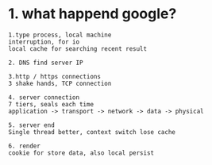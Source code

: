 # 1. what happend google?  
    
    1.type process, local machine
    interruption, for io
    local cache for searching recent result
    
    2. DNS find server IP
    
    3.http / https connections
    3 shake hands, TCP connection
    
    4. server connection
    7 tiers, seals each time
    application -> transport -> network -> data -> physical
    
    5. server end
    Single thread better, context switch lose cache
    
    6. render
    cookie for store data, also local persist
    
  

